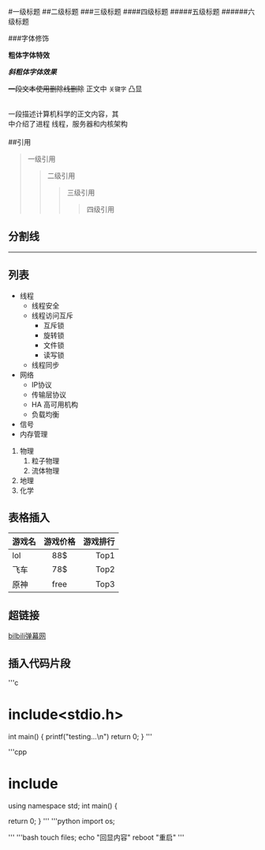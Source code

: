 #一级标题
##二级标题
###三级标题
####四级标题
#####五级标题
######六级标题

###字体修饰

**粗体字体特效**

***斜粗体字体效果***

~~一段文本使用删除线删除~~
正文中  `关键字` 凸显<br><br>

一段描述计算机科学的正文内容，其<br>中介绍了进程
线程，服务器和内核架构<br><br>
##引用
>一级引用
>>二级引用
>>>三级引用
>>>>四级引用


## 分割线

*****



## 列表
* 线程
  * 线程安全
  * 线程访问互斥
     * 互斥锁
     * 旋转锁
     * 文件锁
     * 读写锁
  * 线程同步
* 网络
  * IP协议
  * 传输层协议
  * HA 高可用机构
  * 负载均衡
* 信号
* 内存管理
1. 物理
   1. 粒子物理
   2. 流体物理
2. 地理
3. 化学

## 表格插入

游戏名|游戏价格|游戏排行
---|:-:|---:
lol|88$|Top1
飞车|78$|Top2
原神|free|Top3


## 超链接

[bilbili弹幕网](https://www.bilibili.com "点击进入哔站")


## 插入代码片段
'''c
# include<stdio.h>
int main()
{
printf("testing...\n")
return 0;
}
'''

'''cpp
# include<iostream>
using namespace std;
int main()
{




return 0;
}
'''
'''python
import os;


'''
'''bash
touch files;
echo "回显内容"
reboot   "重启"
'''




